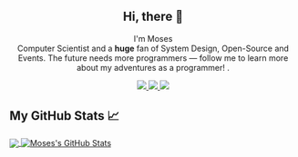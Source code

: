 

<h2 align="center">Hi, there 👋</h2>

<p align="center">I'm Moses<br/> Computer Scientist and a <b>huge</b> fan of System Design, Open-Source and Events. The future needs more programmers — follow me to learn more about my adventures as a programmer! .</p>
</p>

<p align="center">
  <a href="https://twitter.com/bantu_creative">
   <img src="https://img.shields.io/badge/Twitter-blue?label=Twitter&logo=Twitter&style=for-the-badge" />
  </a>
  
  <a href="https://www.linkedin.com/in/kisakye-moses/">
    <img src="https://img.shields.io/badge/LinkedIn-blue?label=LinkedIn&logo=LinkedIn&style=for-the-badge" />
  </a>

  <a href="https://www.telegram.com/in/bantu_creative/">
    <img src="https://img.shields.io/badge/Telegram-blue?label=Telegram&logo=Telegram&style=for-the-badge" />
  </a>

</p>

## My GitHub Stats &#x1f4c8;

<a href="https://github.com/moses-kisakye/">
  <img align="center" src="https://github-readme-stats.vercel.app/api/top-langs/?username=moses-kisakye&hide=java,html&title_color=ffffff&text_color=c9cacc&icon_color=2bbc8a&bg_color=1d1f21" />
</a>
<a href="https://github.com/moses-kisakye">
  <img align="center" src="https://github-readme-stats.vercel.app/api?username=moses-kisakye&show_icons=true&line_height=27&count_private=true&title_color=ffffff&text_color=c9cacc&icon_color=2bbc8a&bg_color=1d1f21" alt="Moses's GitHub Stats" />
</a>
